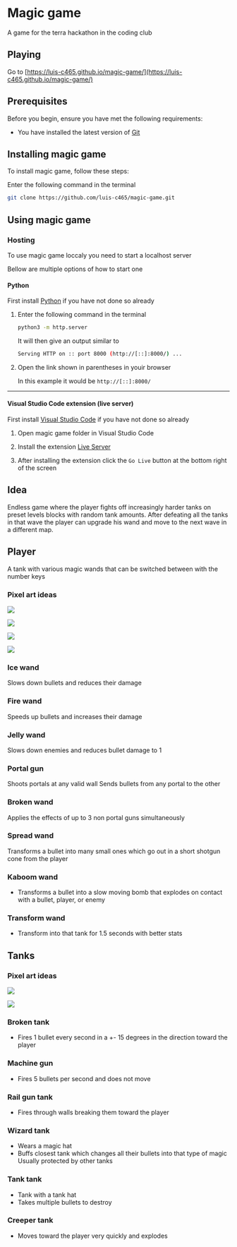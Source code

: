 # Magic game

A game for the terra hackathon in the coding club

## Playing

<!-- TODO: Add instructions here of how to play -->

Go to [https://luis-c465.github.io/magic-game/](https://luis-c465.github.io/magic-game/)

## Prerequisites

Before you begin, ensure you have met the following requirements:

- You have installed the latest version of [Git](https://git-scm.com/download/win)

## Installing magic game

To install magic game, follow these steps:

<!-- Linux and macOS: -->

Enter the following command in the terminal

```bash
git clone https://github.com/luis-c465/magic-game.git
```

<!-- Windows:

```cmd
git clone https://github.com/luis-c465/magic-game.git
``` -->

## Using magic game

### Hosting

To use magic game loccaly you need to start a localhost server

Bellow are multiple options of how to start one

#### Python

First install [Python](https://www.python.org/downloads/) if you have not done so already

1. Enter the following command in the terminal

   ```bash
   python3 -m http.server
   ```

   It will then give an output similar to

   ```bash
   Serving HTTP on :: port 8000 (http://[::]:8000/) ...
   ```

2. Open the link shown in parentheses in youir browser

   In this example it would be `http://[::]:8000/`

---

#### Visual Studio Code extension (live server)

First install [Visual Studio Code](https://code.visualstudio.com/download) if you have not done so already

1. Open magic game folder in Visual Studio Code

2. Install the extension [Live Server](https://marketplace.visualstudio.com/items?itemName=ritwickdey.LiveServer)

3. After installing the extension click the `Go Live` button at the bottom right of the screen

## Idea

Endless game where the player fights off increasingly harder tanks on preset levels blocks with random tank amounts. After defeating all the tanks in that wave the player can upgrade his wand and move to the next wave in a different map.

## Player

A tank with various magic wands that can be switched between with the number keys

### Pixel art ideas

![](https://image.shutterstock.com/image-illustration/pixel-art-magic-staff-icons-260nw-1845902590.jpg)

![](https://encrypted-tbn0.gstatic.com/images?q=tbn:ANd9GcTbn0Z8lgoHUr9MSrwKCUpV-oJL5gJ5PLySIw&usqp=CAU)

![](https://encrypted-tbn0.gstatic.com/images?q=tbn:ANd9GcRhHfR3YcznYJEYlgPxrx5XTLPB1EULydLJKQ&usqp=CAU)

![](https://encrypted-tbn0.gstatic.com/images?q=tbn:ANd9GcTotqxbAi3Wu98LWxdjEg-dzrWcAM_VS_0EnQ&usqp=CAU)

### Ice wand

Slows down bullets and reduces their damage

### Fire wand

Speeds up bullets and increases their damage

### Jelly wand

Slows down enemies and reduces bullet damage to 1

### Portal gun

Shoots portals at any valid wall
Sends bullets from any portal to the other

### Broken wand

Applies the effects of up to 3 non portal guns simultaneously

### Spread wand

Transforms a bullet into many small ones which go out in a short shotgun cone from the player

### Kaboom wand

- Transforms a bullet into a slow moving bomb that explodes on contact with a bullet, player, or enemy

### Transform wand

- Transform into that tank for 1.5 seconds with better stats

## Tanks

### Pixel art ideas

![](https://images-wixmp-ed30a86b8c4ca887773594c2.wixmp.com/f/baa79985-4b05-412f-a3c8-4729d846e8e8/d5lvqz2-8bcd7f20-7cff-43e1-a750-010248ca1b78.png?token=eyJ0eXAiOiJKV1QiLCJhbGciOiJIUzI1NiJ9.eyJzdWIiOiJ1cm46YXBwOjdlMGQxODg5ODIyNjQzNzNhNWYwZDQxNWVhMGQyNmUwIiwiaXNzIjoidXJuOmFwcDo3ZTBkMTg4OTgyMjY0MzczYTVmMGQ0MTVlYTBkMjZlMCIsIm9iaiI6W1t7InBhdGgiOiJcL2ZcL2JhYTc5OTg1LTRiMDUtNDEyZi1hM2M4LTQ3MjlkODQ2ZThlOFwvZDVsdnF6Mi04YmNkN2YyMC03Y2ZmLTQzZTEtYTc1MC0wMTAyNDhjYTFiNzgucG5nIn1dXSwiYXVkIjpbInVybjpzZXJ2aWNlOmZpbGUuZG93bmxvYWQiXX0.934B4n5OsdUihGUCfs9JzwlUIwWfFt0wCc1f4XLqp0Q)

![](https://encrypted-tbn0.gstatic.com/images?q=tbn:ANd9GcT4RpievNPpR3Ub9o2Tim2fhGQ8CVpcQEy5bMMxokjBFJfAUNtbEO5bz9cRJ3WOZNRYTnQ&usqp=CAU)

### Broken tank

- Fires 1 bullet every second in a +- 15 degrees in the direction toward the player

### Machine gun

- Fires 5 bullets per second and does not move

### Rail gun tank

- Fires through walls breaking them toward the player

### Wizard tank

- Wears a magic hat
- Buffs closest tank which changes all their bullets into that type of magic
  Usually protected by other tanks

### Tank tank

- Tank with a tank hat
- Takes multiple bullets to destroy

### Creeper tank

- Moves toward the player very quickly and explodes

